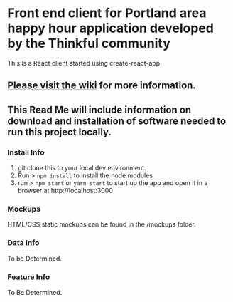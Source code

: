 # Front end client for Portland area happy hour application developed by the Thinkful community
This is a React client started using create-react-app

## [Please visit the wiki](https://github.com/Thinkful-PDX-Dev/AppyHour-client/wiki/) for more information.

## This Read Me will include information on download and installation of software needed to run this project locally.

### Install Info

1. git clone this to your local dev environment.
2. Run > ``npm install`` to install the node modules
3. run > ``npm start`` or ``yarn start`` to start up the app and open it in a browser at http://localhost:3000

### Mockups
HTML/CSS static mockups can be found in the /mockups folder.

### Data Info

To be Determined.

### Feature Info

To Be Determined.